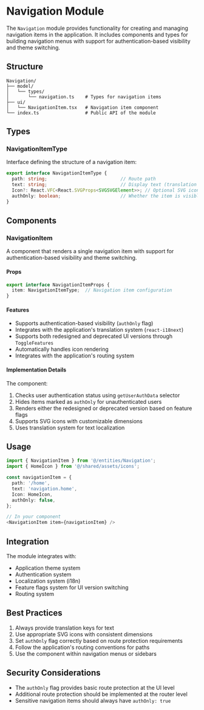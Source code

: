 # Navigation Module

The `Navigation` module provides functionality for creating and managing navigation items in the application. It includes components and types for building navigation menus with support for authentication-based visibility and theme switching.

## Structure

```
Navigation/
├── model/
│   └── types/
│       └── navigation.ts    # Types for navigation items
├── ui/
│   └── NavigationItem.tsx   # Navigation item component
└── index.ts                 # Public API of the module
```

## Types

### NavigationItemType

Interface defining the structure of a navigation item:

```typescript
export interface NavigationItemType {
  path: string;                           // Route path
  text: string;                           // Display text (translation key)
  Icon?: React.VFC<React.SVGProps<SVGSVGElement>>; // Optional SVG icon component
  authOnly: boolean;                      // Whether the item is visible only to authenticated users
}
```

## Components

### NavigationItem

A component that renders a single navigation item with support for authentication-based visibility and theme switching.

#### Props

```typescript
export interface NavigationItemProps {
  item: NavigationItemType;  // Navigation item configuration
}
```

#### Features

- Supports authentication-based visibility (`authOnly` flag)
- Integrates with the application's translation system (`react-i18next`)
- Supports both redesigned and deprecated UI versions through `ToggleFeatures`
- Automatically handles icon rendering
- Integrates with the application's routing system

#### Implementation Details

The component:
1. Checks user authentication status using `getUserAuthData` selector
2. Hides items marked as `authOnly` for unauthenticated users
3. Renders either the redesigned or deprecated version based on feature flags
4. Supports SVG icons with customizable dimensions
5. Uses translation system for text localization

## Usage

```typescript
import { NavigationItem } from '@/entities/Navigation';
import { HomeIcon } from '@/shared/assets/icons';

const navigationItem = {
  path: '/home',
  text: 'navigation.home',
  Icon: HomeIcon,
  authOnly: false,
};

// In your component
<NavigationItem item={navigationItem} />
```

## Integration

The module integrates with:
- Application theme system
- Authentication system
- Localization system (i18n)
- Feature flags system for UI version switching
- Routing system

## Best Practices

1. Always provide translation keys for text
2. Use appropriate SVG icons with consistent dimensions
3. Set `authOnly` flag correctly based on route protection requirements
4. Follow the application's routing conventions for paths
5. Use the component within navigation menus or sidebars

## Security Considerations

- The `authOnly` flag provides basic route protection at the UI level
- Additional route protection should be implemented at the router level
- Sensitive navigation items should always have `authOnly: true`
